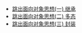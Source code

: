 * [跳出面向对象思想(一) 继承](./jump_out_of_object_oriented_1_inherit.md)
* [跳出面向对象思想(二) 多态](./Jump_out_of_object_oriented_2_polymorphic.md)
* [跳出面向对象思想(三) 封装](./Jump_out_of_object_oriented_3_package.md)
